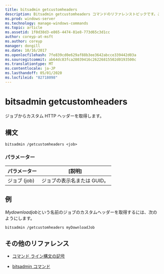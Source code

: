 ```yaml
---
title: bitsadmin getcustomheaders
description: Bitsadmin getcustomheaders コマンドのリファレンストピックです。このコマンドは、ジョブからカスタム HTTP ヘッダーを取得します。
ms.prod: windows-server
ms.technology: manage-windows-commands
ms.topic: article
ms.assetid: 1f0d38d3-e865-4474-81e8-773d65c3d1cc
author: coreyp-at-msft
ms.author: coreyp
manager: dongill
ms.date: 10/16/2017
ms.openlocfilehash: 7fe839cd0e629af88b3ee3642abcce339442d03a
ms.sourcegitcommit: ab64dc83fca28039416c26226815502d0193500c
ms.translationtype: MT
ms.contentlocale: ja-JP
ms.lasthandoff: 05/01/2020
ms.locfileid: "82718098"
---
```

# <a name="bitsadmin-getcustomheaders"></a>bitsadmin getcustomheaders

ジョブからカスタム HTTP ヘッダーを取得します。

## <a name="syntax"></a>構文

```
bitsadmin /getcustomheaders <job>
```

### <a name="parameters"></a>パラメーター

| パラメーター | [説明] |
| -------------- | -------------- |
| ジョブ (job) | ジョブの表示名または GUID。 |

## <a name="examples"></a>例

*Mydownloadjob*という名前のジョブのカスタムヘッダーを取得するには、次のようにします。

```
bitsadmin /getcustomheaders myDownloadJob
```

## <a name="additional-references"></a>その他のリファレンス

- [コマンド ライン構文の記号](command-line-syntax-key.md)

- [bitsadmin コマンド](bitsadmin.md)
